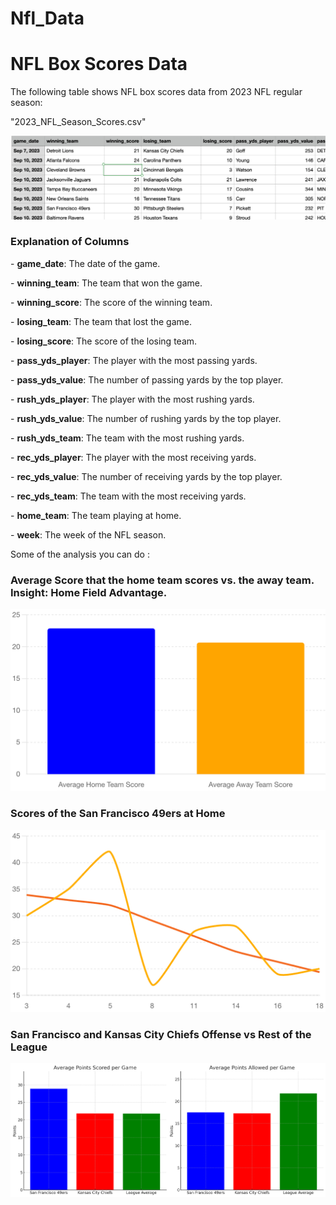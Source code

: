 # Nfl_Data





# NFL Box Scores Data

The following table shows NFL box scores data from 2023 NFL regular season:

"2023_NFL_Season_Scores.csv"

![Season Scores](Images/2023_season_scores.png)


### Explanation of Columns

\- **game_date**: The date of the game.

\- **winning_team**: The team that won the game.

\- **winning_score**: The score of the winning team.

\- **losing_team**: The team that lost the game.

\- **losing_score**: The score of the losing team.

\- **pass_yds_player**: The player with the most passing yards.

\- **pass_yds_value**: The number of passing yards by the top player.

\- **rush_yds_player**: The player with the most rushing yards.

\- **rush_yds_value**: The number of rushing yards by the top player.

\- **rush_yds_team**: The team with the most rushing yards.

\- **rec_yds_player**: The player with the most receiving yards.

\- **rec_yds_value**: The number of receiving yards by the top player.

\- **rec_yds_team**: The team with the most receiving yards.

\- **home_team**: The team playing at home.

\- **week**: The week of the NFL season.



Some of the analysis you can do :

### Average Score that the home team scores vs. the away team. Insight:  Home Field Advantage.

![Average_home_score_vs_away](Images/averge_scores_home_team_vs_away_team.png)



### Scores of the San Francisco 49ers at Home

![San Francisco 49ers Home Scores](Images/san_francisco_49ers_home_scores_by_week.png)

### San Francisco and Kansas City Chiefs Offense vs Rest of the League 




![San Francisco vs. Kansas City](Images/san_francisco_49ers_vs_chiefs.png)
